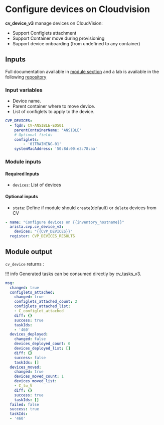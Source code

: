 # Configure devices on Cloudvision

__cv_device_v3__ manage devices on CloudVision:

- Support Configlets attachment
- Support Container move during provisioning
- Support device onboarding (from undefined to any container)

## Inputs

Full documentation available in [module section](../../modules/cv_container_v3.rst.md) and a lab is available in the following [repository](https://github.com/arista-netdevops-community/ansible-cvp-avd-toi)

### Input variables

- Device name.
- Parent container where to move device.
- List of configlets to apply to the device.

```yaml
CVP_DEVICES:
  - fqdn: CV-ANSIBLE-EOS01
    parentContainerName: 'ANSIBLE'
    # Optional fields
    configlets:
        - '01TRAINING-01'
    systemMacAddress: '50:8d:00:e3:78:aa'
```

### Module inputs

#### Required Inputs

- `devices`: List of devices

#### Optional inputs

- `state`: Define if module should `create`(default) or `delete` devices from CV

```yaml
- name: "Configure devices on {{inventory_hostname}}"
  arista.cvp.cv_device_v3:
    devices: "{{CVP_DEVICES}}"
  register: CVP_DEVICES_RESULTS
```

## Module output

`cv_device` returns :

!!! info
    Generated tasks can be consumed directly by cv_tasks_v3.

```yaml
msg:
  changed: true
  configlets_attached:
    changed: true
    configlets_attached_count: 2
    configlets_attached_list:
    - C_configlet_attached
    diff: {}
    success: true
    taskIds:
    - '460'
  devices_deployed:
    changed: false
    devices_deployed_count: 0
    devices_deployed_list: []
    diff: {}
    success: false
    taskIds: []
  devices_moved:
    changed: true
    devices_moved_count: 1
    devices_moved_list:
    - C_to_V
    diff: {}
    success: true
    taskIds: []
  failed: false
  success: true
  taskIds:
  - '460'
```
